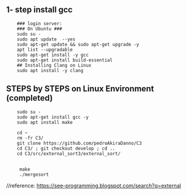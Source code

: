 ## 1- step install gcc
		### login server:
		### On Ubuntu ###
		sudo su -
		sudo apt update  --yes
		sudo apt-get update && sudo apt-get upgrade -y
		apt list --upgradable
		sudo apt-get install -y gcc
		sudo apt-get install build-essential
		## Installing Clang on Linux
		sudo apt install -y clang


## STEPS by STEPS on Linux Environment (completed)

		sudo su -
		sudo apt-get install gcc -y
		sudo apt install make

		cd ~
		rm -fr C3/
		git clone https://github.com/pedroAkiraDanno/C3
		cd C3/ ; git checkout develop ; cd ..
		cd C3/src/external_sort3/external_sort/


   		 make
   		 ./mergesort









//reference: https://see-programming.blogspot.com/search?q=external
